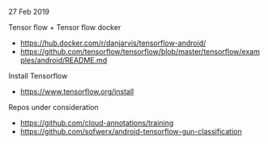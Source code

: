 27 Feb 2019


Tensor flow + Tensor flow docker
- https://hub.docker.com/r/danjarvis/tensorflow-android/
- https://github.com/tensorflow/tensorflow/blob/master/tensorflow/examples/android/README.md

Install Tensorflow
- https://www.tensorflow.org/install

Repos under consideration
 - https://github.com/cloud-annotations/training
 - https://github.com/sofwerx/android-tensorflow-gun-classification
